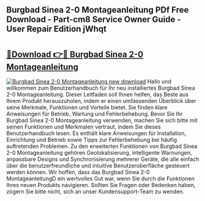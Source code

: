 ## Burgbad Sinea 2-0 Montageanleitung PDf Free Download - Part-cm8 Service Owner Guide - User Repair Edition jWhqt

# <h2><a href="http://df6w36k.blite.top/?on=Burgbad+Sinea+2-0+Montageanleitung">🔗Download 👉🔴 Burgbad Sinea 2-0 Montageanleitung</a></h2>

[![Burgbad Sinea 2-0 Montageanleitung new download](https://i.imgur.com/lujVjoI.png)](http://df6w36k.blite.top/?on=Burgbad+Sinea+2-0+Montageanleitung)
Hallo und willkommen zum Benutzerhandbuch für Ihr neu installiertes Burgbad Sinea 2-0 Montageanleitung. Dieser Leitfaden soll Ihnen helfen, das Beste aus Ihrem Produkt herauszuholen, indem er einen umfassenden Überblick über seine Merkmale, Funktionen und Vorteile bietet. Sie finden klare Anweisungen für Betrieb, Wartung und Fehlerbehebung. Bevor Sie Ihr Burgbad Sinea 2-0 Montageanleitung verwenden, machen Sie sich bitte mit seinen Funktionen und Merkmalen vertraut, indem Sie dieses Benutzerhandbuch lesen. Es enthält klare Anweisungen für Installation, Einrichtung und Betrieb sowie Tipps zur Fehlerbehebung bei häufig auftretenden Problemen. Zu den erweiterten Funktionen von Burgbad Sinea 2-0 Montageanleitung gehören Geolokalisierung, intelligente Warnungen, anpassbare Designs und Synchronisierung mehrerer Geräte, die alle einfach über die benutzerfreundliche und intuitive Benutzeroberfläche gesteuert werden können. Wir hoffen, dass das Burgbad Sinea 2-0 MontageanleitungD ein wertvolles Gut war, wenn Sie durch die Funktionen Ihres neuen Produkts navigieren. Sollten Sie Fragen oder Bedenken haben, zögern Sie bitte nicht, sich an unser Kundensupport-Team zu wenden.
